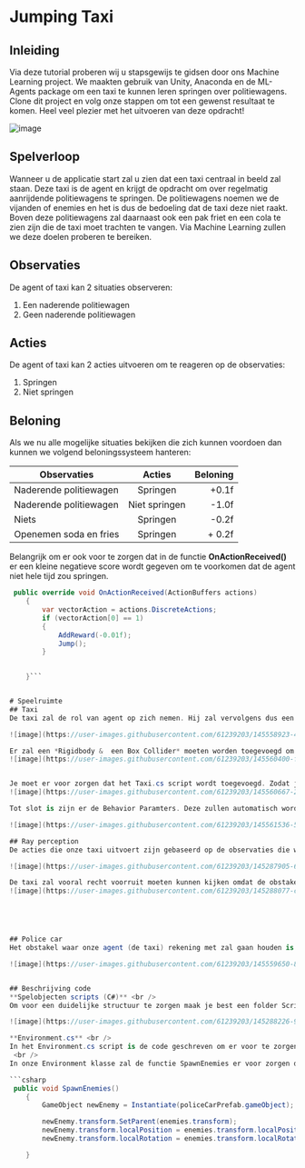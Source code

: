 # Jumping Taxi

## Inleiding

Via deze tutorial proberen wij u stapsgewijs te gidsen door ons Machine Learning project. We maakten gebruik van Unity, Anaconda en de ML-Agents package om een taxi te kunnen leren springen over politiewagens. Clone dit project en volg onze stappen om tot een gewenst resultaat te komen.
Heel veel plezier met het uitvoeren van deze opdracht!

![image](https://user-images.githubusercontent.com/73060860/145276168-179004ce-8633-4630-8438-68e651c2a230.png)


## Spelverloop

Wanneer u de applicatie start zal u zien dat een taxi centraal in beeld zal staan. Deze taxi is de agent en krijgt de opdracht om over regelmatig aanrijdende politiewagens te springen. De politiewagens noemen we de vijanden of enemies en het is dus de bedoeling dat de taxi deze niet raakt. Boven deze politiewagens zal daarnaast ook een pak friet en een cola te zien zijn die de taxi moet trachten te vangen. Via Machine Learning zullen we deze doelen proberen te bereiken.

## Observaties

De agent of taxi kan 2 situaties observeren:

1. Een naderende politiewagen
2. Geen naderende politiewagen

## Acties

De agent of taxi kan 2 acties uitvoeren om te reageren op de observaties:

1. Springen
2. Niet springen

## Beloning

Als we nu alle mogelijke situaties bekijken die zich kunnen voordoen dan kunnen we volgend beloningssysteem hanteren:

|        Observaties       |      Acties     |  Beloning |
|------------------------- |:---------------:|----------:|
|  Naderende politiewagen  |     Springen    |   +0.1f   |
|  Naderende politiewagen  |  Niet springen  |   -1.0f   |
|          Niets           |     Springen    |   -0.2f   |
|  Openemen soda en fries  |     Springen    |   + 0.2f  |

Belangrijk om er ook voor te zorgen dat in de functie **OnActionReceived()** er een kleine negatieve score wordt gegeven om te voorkomen dat de agent niet hele tijd zou springen.
```csharp
 public override void OnActionReceived(ActionBuffers actions)
    {
        var vectorAction = actions.DiscreteActions;
        if (vectorAction[0] == 1)
        {
            AddReward(-0.01f);
            Jump();
        }
            

    }```


# Speelruimte
## Taxi
De taxi zal de rol van agent op zich nemen. Hij zal vervolgens dus een obstakel gaan observeren/detecteren zodat er op het juiste moment gesprongen kan worden. 

![image](https://user-images.githubusercontent.com/61239203/145558923-4153a262-916b-4cf9-b0bb-ae724e64d415.png)

Er zal een *Rigidbody &  een Box Collider* moeten worden toegevoegd om collision te kunnen detecteren. 
![image](https://user-images.githubusercontent.com/61239203/145560400-fd122ea5-c5ba-4e5d-8744-6f5531888cc6.png)


Je moet er voor zorgen dat het Taxi.cs script wordt toegevoegd. Zodat je een keyboard knop kan toewijzen moest je de taxi zelf willen besturen. Verder kies je ook de Jump Force waar bij je bepaalt hoe hoog de taxi zal springen. Moest je dit nodig vinden kan je eventueel nog een scoreboard toevoegen om de scores bij te houden. 
![image](https://user-images.githubusercontent.com/61239203/145560667-2809406d-c71d-4198-bef1-3f7839883c27.png)

Tot slot is zijn er de Behavior Paramters. Deze zullen automatisch worden toegevoegd als het taxi scirpt juist is gegeven aan het Taxi object. Wel belangrijk dat je de juist naam gebruikt en de juiste instellingen. Vul de naam Mover in. Als je een eerder getraind brein wilt gebruiken voeg je deze toe bij Model en zet je Bbehavior Type op Inference Only

![image](https://user-images.githubusercontent.com/61239203/145561536-5412b4b4-c390-4465-86c5-9b7b849d7069.png)

## Ray perception
De acties die onze taxi uitvoert zijn gebaseerd op de observaties die worden gemaakt. Om dit mogelijk te maken hebben we gebruik gemaakt van de **Ray Perception Sensor3D** component. 

![image](https://user-images.githubusercontent.com/61239203/145287905-6fdc2e5f-cc50-459c-b1e3-1e9579ee26f2.png)

De taxi zal vooral recht voorruit moeten kunnen kijken omdat de obstakels, in dit geval politiewagens van deze richting zullen komen. 
![image](https://user-images.githubusercontent.com/61239203/145288077-c0e823b3-1180-488d-b0f8-76d24f1231f0.png)





## Police car
Het obstakel waar onze agent (de taxi) rekening met zal gaan houden is de politiewagen. Deze is terug te vinden in de Prefab folder. Als de politiewagens worden geïmplementeerd, zal er automatisch een *Rigidbody & Box Collider* toegewezen worden omdat deze in de Prefab al reeds zijn toegevoegd.

![image](https://user-images.githubusercontent.com/61239203/145559650-847df44d-e738-4046-8351-0d563a1b096a.png)


## Beschrijving code
**Spelobjecten scripts (C#)** <br />
Om voor een duidelijke structuur te zorgen maak je best een folder Scripts aan in je Assets van Unity. Hier zullen vervolgens alle scripts gebundeld en bewaard worden.

![image](https://user-images.githubusercontent.com/61239203/145288226-98ffe34b-dfa1-45d8-a918-217d0f72324a.png)

**Environment.cs** <br />
In het Environment.cs script is de code geschreven om er voor te zorgen dat de Enemies (PoliceCar) tevoorschijn komen op de weg. Bij het starten van het Unity project zal dit dus automatisch gebeuren. <br />
 <br />
In onze Environment klasse zal de functie SpawnEnemies er voor zorgen dat de enemies 1 voor 1 tevoorschijn komen, dit binnen een zelf gekozen tijdspanne.

```csharp
 public void SpawnEnemies()
    {
        GameObject newEnemy = Instantiate(policeCarPrefab.gameObject);

        newEnemy.transform.SetParent(enemies.transform);
        newEnemy.transform.localPosition = enemies.transform.localPosition;
        newEnemy.transform.localRotation = enemies.transform.localRotation;

    }
```





